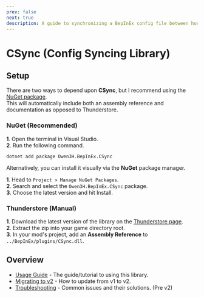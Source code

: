 ```yaml
---
prev: false
next: true
description: A guide to synchronizing a BepInEx config file between host and clients using the CSync library.
---
```


# CSync (Config Syncing Library)

## Setup
There are two ways to depend upon **CSync**, but I recommend using the [NuGet package](https://www.nuget.org/packages/Owen3H.BepInEx.CSync).<br>
This will automatically include both an assembly reference and documentation as opposed to Thunderstore.

### NuGet (Recommended)
**1**. Open the terminal in Visual Studio.<br>
**2**. Run the following command.
```console
dotnet add package Owen3H.BepInEx.CSync
```

Alternatively, you can install it visually via the **NuGet** package manager.

**1**. Head to `Project > Manage NuGet Packages`.<br>
**2**. Search and select the `Owen3H.BepInEx.CSync` package.<br>
**3**. Choose the latest version and hit Install.

### Thunderstore (Manual)
**1**. Download the latest version of the library on the [Thunderstore page](https://thunderstore.io/c/lethal-company/p/Owen3H/CSync/).<br>
**2**. Extract the zip into your game directory root.<br>
**3**. In your mod's project, add an **Assembly Reference** to `../BepInEx/plugins/CSync.dll`.

## Overview
- [Usage Guide](/dev/apis/csync/usage-guide) - The guide/tutorial to using this library.
- [Migrating to v2](/dev/apis/csync/v2-migration) - How to update from v1 to v2.
- [Troubleshooting](/dev/apis/csync/outdated/troubleshooting) - Common issues and their solutions. (Pre v2)